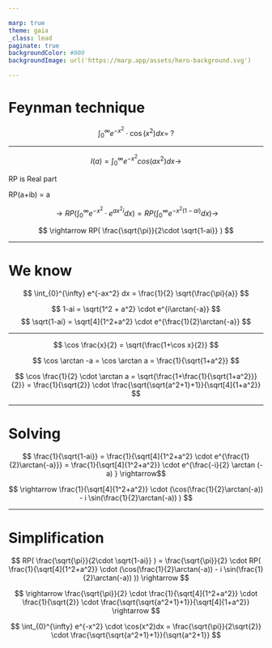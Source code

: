 ```yaml
---

marp: true
theme: gaia
_class: lead
paginate: true
backgroundColor: #000
backgroundImage: url('https://marp.app/assets/hero-background.svg')

---
```


# Feynman technique

$$ \int_{0}^{\infty} e^{-x^2} \cdot \cos(x^2)dx = \; ? $$

---

$$ I(a) = \int_{0}^{\infty} e^{-x^2} cos(ax^2) dx \rightarrow $$

RP is Real part

RP(a+ib) = a

$$ \rightarrow RP ( \int_{0}^{\infty} e^{-x^2} \cdot e^{ax^2i} dx ) = RP ( \int_{0}^{\infty} e^{-x^2(1-ai)} dx) \rightarrow $$

$$ \rightarrow RP( \frac{\sqrt{\pi}}{2\cdot \sqrt{1-ai}} ) $$

---

# We know

$$ \int_{0}^{\infty} e^{-ax^2} dx = \frac{1}{2} \sqrt{\frac{\pi}{a}} $$

$$ 1-ai = \sqrt{1^2 + a^2} \cdot e^{i\arctan{-a}} $$
$$ \sqrt{1-ai} = \sqrt[4]{1^2+a^2} \cdot e^{\frac{1}{2}\arctan{-a}} $$

---

$$ \cos \frac{x}{2} = \sqrt{\frac{1+\cos x}{2}} $$

$$ \cos \arctan -a  = \cos \arctan a = \frac{1}{\sqrt{1+a^2}} $$

$$ \cos \frac{1}{2} \cdot \arctan a = \sqrt{\frac{1+\frac{1}{\sqrt{1+a^2}}}{2}} = \frac{1}{\sqrt{2}} \cdot \frac{\sqrt{\sqrt{a^2+1}+1}}{\sqrt[4]{1+a^2}} $$ 

---

# Solving

$$ \frac{1}{\sqrt{1-ai}} = \frac{1}{\sqrt[4]{1^2+a^2} \cdot e^{\frac{1}{2}\arctan{-a}}} = \frac{1}{\sqrt[4]{1^2+a^2}} \cdot e^{\frac{-i}{2} \arctan (-a) } \rightarrow$$

$$ \rightarrow \frac{1}{\sqrt[4]{1^2+a^2}} \cdot (\cos(\frac{1}{2}\arctan(-a)) - i \sin(\frac{1}{2}\arctan(-a)) ) $$

---

# Simplification

$$ RP( \frac{\sqrt{\pi}}{2\cdot \sqrt{1-ai}} ) = \frac{\sqrt{\pi}}{2} \cdot RP( \frac{1}{\sqrt[4]{1^2+a^2}} \cdot (\cos(\frac{1}{2}\arctan(-a)) - i \sin(\frac{1}{2}\arctan(-a)) )) \rightarrow $$

$$ \rightarrow \frac{\sqrt{\pi}}{2} \cdot \frac{1}{\sqrt[4]{1^2+a^2}} \cdot \frac{1}{\sqrt{2}} \cdot \frac{\sqrt{\sqrt{a^2+1}+1}}{\sqrt[4]{1+a^2}} \rightarrow $$

$$ \int_{0}^{\infty} e^{-x^2} \cdot \cos(x^2)dx = \frac{\sqrt{\pi}}{2\sqrt{2}} \cdot \frac{\sqrt{\sqrt{a^2+1}+1}}{\sqrt{a^2+1}} $$
